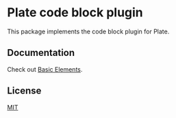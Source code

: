 # Plate code block plugin

This package implements the code block plugin for Plate.

## Documentation

Check out
[Basic Elements](https://platejs.org/docs/basic-blocks).

## License

[MIT](../../LICENSE)
